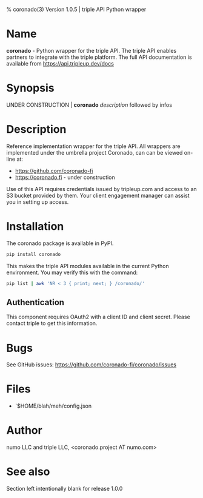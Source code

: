 % coronado(3) Version 1.0.5 | triple API Python wrapper


Name
====

**coronado** - Python wrapper for the triple API.  The triple API enables
partners to integrate with the triple platform.  The full API documentation is
available from https://api.tripleup.dev/docs


Synopsis
========

UNDER CONSTRUCTION
| **coronado** _description_ followed by infos


Description
===========

Reference implementation wrapper for the triple API.  All wrappers are
implemented under the umbrella project Coronado, can can be viewed on-line at:

- https://github.com/coronado-fi
- https://coronado.fi - under construction

Use of this API requires credentials issued by tripleup.com and access to an S3
bucket provided by them.  Your client engagement manager can assist you in
setting up access.


Installation
============

The coronado package is available in PyPI.

```bash
pip install coronado
```

This makes the triple API modules available in the current Python environment.
You may verify this with the command:

```bash
pip list | awk 'NR < 3 { print; next; } /coronado/'
```


Authentication
--------------
This component requires OAuth2 with a client ID and client secret.  Please
contact triple to get this information.


Bugs
====

See GitHub issues:  https://github.com/coronado-fi/coronado/issues


Files
=====

- `$HOME/blah/meh/config.json


Author
======
numo LLC and triple LLC, <coronado.project AT numo.com>


See also
========
Section left intentionally blank for release 1.0.0

